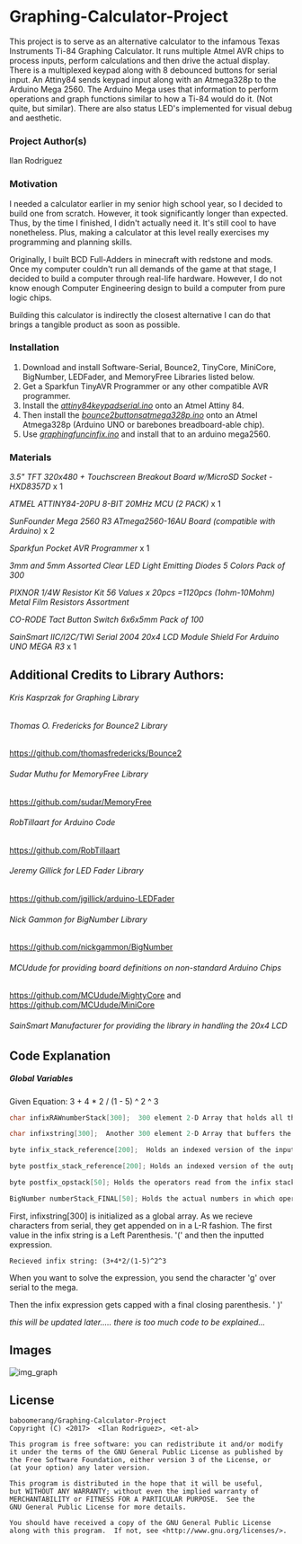 # Graphing-Calculator-Project
This project is to serve as an alternative calculator to the infamous Texas Instruments Ti-84 Graphing Calculator. 
It runs multiple Atmel AVR chips to process inputs, perform calculations and then drive the actual display. There is a multiplexed keypad along with 8 debounced buttons for serial input. An Attiny84 sends keypad input along with an Atmega328p to the Arduino Mega 2560. The Arduino Mega uses that information to perform operations and graph functions similar to how a Ti-84 would do it. (Not quite, but similar). There are also status LED's implemented for visual debug and aesthetic.

### Project Author(s)

Ilan Rodriguez

### Motivation
I needed a calculator earlier in my senior high school year, so I decided to build one from scratch. However, it took significantly longer than expected. Thus, by the time I finished, I didn't actually need it. It's still cool to have nonetheless. Plus, making a calculator at this level really exercises my programming and planning skills.

  Originally, I built BCD Full-Adders in minecraft with redstone and mods. Once my computer couldn't run all demands of the game at that stage, I decided to build a computer through real-life hardware. However, I do not know enough Computer Engineering design to build a computer from pure logic chips. 

Building this calculator is indirectly the closest alternative I can do that brings a tangible product as soon as possible.

### Installation
1. Download and install Software-Serial, Bounce2, TinyCore, MiniCore, BigNumber, LEDFader, and MemoryFree Libraries listed below.
2. Get a Sparkfun TinyAVR Programmer or any other compatible AVR programmer.
3. Install the [*attiny84keypadserial.ino*](../master/attin84keypadserial/attin84keypadserial.ino) onto an Atmel Attiny 84.
4. Then install the [*bounce2buttonsatmega328p.ino*](../master/bounce2buttonsatmega328p/bounce2buttonsatmega328p.ino) onto an Atmel Atmega328p (Arduino UNO or barebones breadboard-able chip).
5. Use [*graphingfuncinfix.ino*](../master/graphingfuncinfix/graphingfuncinfix.ino) and install that to an arduino mega2560.

### Materials
*3.5" TFT 320x480 + Touchscreen Breakout Board w/MicroSD Socket - HXD8357D* x 1

*ATMEL ATTINY84-20PU 8-BIT 20MHz MCU (2 PACK)* x 1

*SunFounder Mega 2560 R3 ATmega2560-16AU Board (compatible with Arduino)* x 2

*Sparkfun Pocket AVR Programmer* x 1

*3mm and 5mm Assorted Clear LED Light Emitting Diodes 5 Colors Pack of 300*

*PIXNOR 1/4W Resistor Kit 56 Values x 20pcs =1120pcs (1ohm-10Mohm) Metal Film Resistors Assortment*

*CO-RODE Tact Button Switch 6x6x5mm Pack of 100*

*SainSmart IIC/I2C/TWI Serial 2004 20x4 LCD Module Shield For Arduino UNO MEGA R3* x 1


## Additional Credits to Library Authors:

###### Kris Kasprzak for Graphing Library

###### Thomas O. Fredericks for Bounce2 Library

  https://github.com/thomasfredericks/Bounce2

###### Sudar Muthu for MemoryFree Library

  https://github.com/sudar/MemoryFree
  
###### RobTillaart for Arduino Code

  https://github.com/RobTillaart
  
###### Jeremy Gillick for LED Fader Library

  https://github.com/jgillick/arduino-LEDFader
  
###### Nick Gammon for BigNumber Library

  https://github.com/nickgammon/BigNumber
  
###### MCUdude for providing board definitions on non-standard Arduino Chips

  https://github.com/MCUdude/MightyCore and https://github.com/MCUdude/MiniCore
  
###### SainSmart Manufacturer for providing the library in handling the 20x4 LCD

## Code Explanation

##### Global Variables
Given Equation:  3 + 4 * 2 / (1 - 5) ^ 2 ^ 3

``` cpp
char infixRAWnumberStack[300];  300 element 2-D Array that holds all the numbers 3 4 2 1 5 2 3 in order.

char infixstring[300];  Another 300 element 2-D Array that buffers the infix string. "3+4*2/(1-5)^2^3"

byte infix_stack_reference[200];  Holds an indexed version of the input infix string for easier processing

byte postfix_stack_reference[200]; Holds an indexed version of the output postfix string

byte postfix_opstack[50]; Holds the operators read from the infix stack

BigNumber numberStack_FINAL[50]; Holds the actual numbers in which operations are performed on.
```

First, infixstring[300] is initialized as a global array. As we recieve characters from serial, they get appended on in a L-R fashion.
The first value in the infix string is a Left Parenthesis. '(' and then the inputted expression.

`Recieved infix string: (3+4*2/(1-5)^2^3`

When you want to solve the expression, you send the character 'g' over serial to the mega.

Then the infix expression gets capped with a final closing parenthesis. ' )'

*this will be updated later..... there is too much code to be explained...*

## Images
![img_graph](https://cloud.githubusercontent.com/assets/15847684/24832676/d123fc68-1c82-11e7-9c14-bde2d07e4cc0.jpg)

## License
    baboomerang/Graphing-Calculator-Project
    Copyright (C) <2017>  <Ilan Rodriguez>, <et-al>

    This program is free software: you can redistribute it and/or modify
    it under the terms of the GNU General Public License as published by
    the Free Software Foundation, either version 3 of the License, or
    (at your option) any later version.

    This program is distributed in the hope that it will be useful,
    but WITHOUT ANY WARRANTY; without even the implied warranty of
    MERCHANTABILITY or FITNESS FOR A PARTICULAR PURPOSE.  See the
    GNU General Public License for more details.

    You should have received a copy of the GNU General Public License
    along with this program.  If not, see <http://www.gnu.org/licenses/>.
